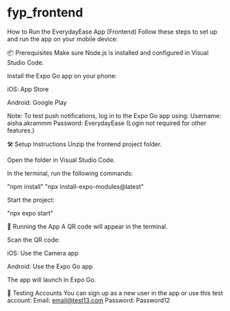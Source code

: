 # fyp_frontend
How to Run the EverydayEase App (Frontend)
Follow these steps to set up and run the app on your mobile device:

📦 Prerequisites
Make sure Node.js is installed and configured in Visual Studio Code.

Install the Expo Go app on your phone:

iOS: App Store

Android: Google Play

Note: To test push notifications, log in to the Expo Go app using:
Username: aisha.akrammm
Password: EverydayEase
(Login not required for other features.)

🛠️ Setup Instructions
Unzip the frontend project folder.

Open the folder in Visual Studio Code.

In the terminal, run the following commands:

"npm install"
"npx install-expo-modules@latest"

Start the project:

"npx expo start"


📱 Running the App
A QR code will appear in the terminal.

Scan the QR code:

iOS: Use the Camera app

Android: Use the Expo Go app

The app will launch in Expo Go.

🧪 Testing Accounts
You can sign up as a new user in the app or use this test account:
Email: email@test13.com
Password: Password12
